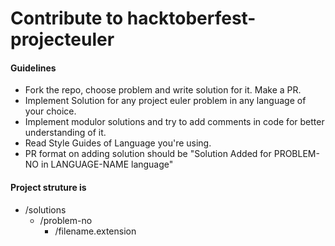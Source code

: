 # Contribute to hacktoberfest-projecteuler


#### Guidelines
- Fork the repo, choose problem and write solution for it. Make a PR.
- Implement Solution for any project euler problem in any language of your choice.
- Implement modulor solutions and try to add comments in code for better understanding of it.
- Read Style Guides of Language you're using.
- PR format on adding solution should be "Solution Added for PROBLEM-NO in LANGUAGE-NAME language"


#### Project struture is 
* /solutions
  * /problem-no
    * /filename.extension

